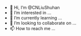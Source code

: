 - 👋 Hi, I’m @CNLiuShuhan
- 👀 I’m interested in ...
- 🌱 I’m currently learning ...
- 💞️ I’m looking to collaborate on ...
- 📫 How to reach me ...

<!---
CNLiuShuhan/CNLiuShuhan is a ✨ special ✨ repository because its `README.md` (this file) appears on your GitHub profile.
You can click the Preview link to take a look at your changes.
--->
